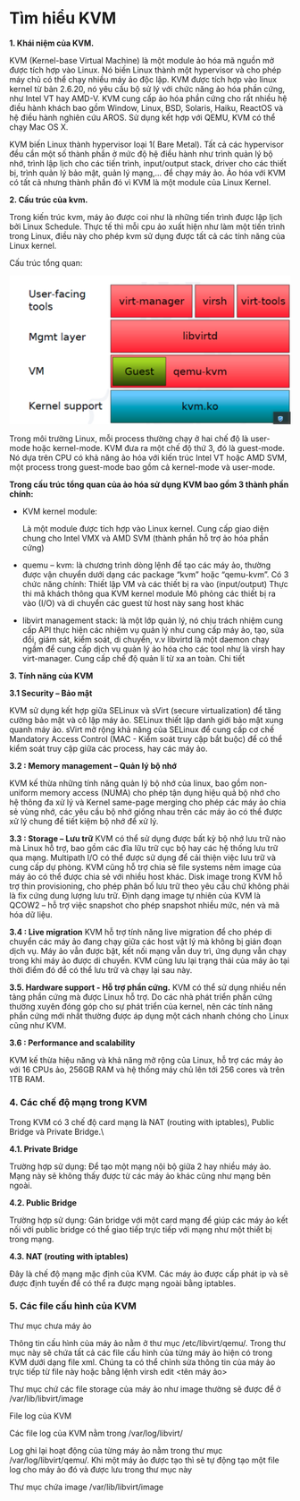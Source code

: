 # Tìm hiểu KVM

**1. Khái niệm của KVM.**

KVM (Kernel-base Virtual Machine) là một module ảo hóa mã nguồn mở được tích hợp vào Linux. Nó biến Linux thành một hypervisor và cho phép máy chủ có thể chạy nhiều máy ảo độc lập. KVM được tích hợp vào linux kernel từ bản 2.6.20, nó yêu cầu bộ sử lý với chức năng ảo hóa phần cứng, như Intel VT hay AMD-V. KVM cung cấp ảo hóa phần cứng cho rất nhiều hệ điều hành khách bao gồm Window, Linux, BSD, Solaris, Haiku, ReactOS và hệ điều hành nghiên cứu AROS. Sử dụng kết hợp với QEMU, KVM có thể chạy Mac OS X.

KVM biến Linux thành hypervisor loại 1( Bare Metal). Tất cả các hypervisor đều cần một số thành phần ở mức độ hệ điều hành như trình quản lý bộ nhớ, trình lập lịch cho các tiến trình, input/output stack, driver cho các thiết bị, trình quản lý bảo mật, quản lý mạng,... để chạy máy ảo. Ảo hóa với KVM có tất cả nhưng thành phần đó vì KVM là một module của Linux Kernel.


**2. Cấu trúc của kvm.**

Trong kiến trúc kvm, máy ảo được coi như là những tiến trình được lập lịch bởi Linux Schedule. Thực tế thì mỗi cpu ảo xuất hiện như làm một tiến trình trong Linux, điều này cho phép kvm sử dụng được tất cả các tính năng của Linux kernel.

Cấu trúc tổng quan:

   <img src="img/128.png">

Trong môi trường Linux, mỗi process thường chạy ở hai chế độ là user-mode hoặc kernel-mode. KVM đưa ra một chế độ thứ 3, đó là guest-mode. Nó dựa trên CPU có khả năng ảo hóa với kiến trúc Intel VT hoặc AMD SVM, một process trong guest-mode bao gồm cả kernel-mode và user-mode.

**Trong cấu trúc tổng quan của ảo hóa sử dụng KVM bao gồm 3 thành phần chính:**

- KVM kernel module:

    Là một module được tích hợp vào Linux kernel.
      Cung cấp giao diện chung cho Intel VMX và AMD SVM (thành phần hỗ trợ ảo hóa phần cứng)
- quemu – kvm: là chương trình dòng lệnh để tạo các máy ảo, thường được vận chuyển dưới dạng các package “kvm” hoặc “qemu-kvm”.
    Có 3  chức năng chính:
    Thiết lập VM và các thiết bị ra vào (input/output) Thực thi mã khách thông qua KVM kernel module Mô phỏng các thiết bị ra vào (I/O) và di chuyển các guest từ host này sang host khác
- libvirt management stack:
    là một lớp quản lý, nó chịu trách nhiệm cung cấp API thực hiện các nhiệm vụ quản lý như cung cấp máy ảo, tạo, sửa đổi, giám sát, kiểm soát, di chuyển, v.v
    libvirtd là một daemon chạy ngầm để cung cấp dịch vụ quản lý ảo hóa cho các tool như là virsh hay virt-manager.
Cung cấp chế độ quản lí từ xa an toàn.
Chi tiết

**3. Tính năng của KVM**

**3.1 Security – Bảo mật**

 KVM sử dụng kết hợp giữa SELinux và sVirt (secure virtualization) để tăng cường bảo mật và cô lập máy ảo. SELinux thiết lập danh giới bảo mật xung quanh máy ảo. sVirt mở rộng khả năng của SELinux để cung cấp cơ chế Mandatory Access Control (MAC - Kiểm soát truy cập bắt buộc) để có thể kiểm soát truy cập giữa các process, hay các máy ảo.

**3.2 : Memory management – Quản lý bộ nhớ**

 KVM kế thừa những tính năng quản lý bộ nhớ của linux, bao gồm non-uniform memory access (NUMA) cho phép tận dụng hiệu quả bộ nhớ cho hệ thông đa xử lý và Kernel same-page merging cho phép các máy ảo chia sẻ vùng nhớ, các yêu cầu bộ nhớ giống nhau trên các máy ảo có thể được xử lý chung để tiết kiệm bộ nhớ để xử lý.

**3.3 : Storage – Lưu trữ**
  KVM có thể sử dụng được bất kỳ bộ nhớ lưu trữ nào mà Linux hỗ trợ, bao gồm các đĩa lữu trữ cục bộ hay các hệ thống lưu trữ qua mạng. Multipath I/O có thể được sử dụng để cải thiện việc lưu trữ và cung cấp dự phòng. KVM cũng hỗ trợ chia sẻ file systems nêm image của máy ảo có thể được chia sẻ với nhiều host khác. Disk image trong KVM hỗ trợ thin provisioning, cho phép phân bố lưu trữ theo yêu cầu chứ không phải là fix cứng dung lượng lưu trữ. Định dạng image tự nhiên của KVM là QCOW2 – hỗ trợ việc snapshot cho phép snapshot nhiều mức, nén và mã hóa dữ liệu.

**3.4 : Live migration**
 KVM hỗ trợ tính năng live migration để cho phép di chuyển các máy ảo đang chạy giữa các host vật lý mà không bị gián đoạn dịch vụ. Máy ảo vẫn được bật, kết nối mạng vẫn duy trì, ứng dụng vẫn chạy trong khi máy ảo được di chuyển. KVM cũng lưu lại trạng thái của máy ảo tại thời điểm đó để có thể lưu trữ và chạy lại sau này.

**3.5. Hardware support - Hỗ trợ phần cứng.**
 KVM có thể sử dụng nhiều nền tảng phần cứng mà được Linux hỗ trợ. Do các nhà phát triển phần cứng thường xuyên đóng góp cho sự phát triển của kernel, nên các tính năng phần cứng mới nhất thường được áp dụng một cách nhanh chóng cho Linux cũng như KVM.

**3.6 : Performance and scalability**

KVM kế thừa hiệu năng và khả năng mở rộng của Linux, hỗ trợ các máy ảo với 16 CPUs ảo, 256GB RAM và hệ thống máy chủ lên tới 256 cores và trên 1TB RAM.


### **4. Các chế độ mạng trong KVM**

Trong KVM có 3 chế độ card mạng là NAT (routing with iptables), Public Bridge và Private Bridge.\

**4.1. Private Bridge**

Trường hợp sử dụng: Để tạo một mạng nội bộ giữa 2 hay nhiều máy ảo. Mạng này sẽ không thấy được từ các máy ảo khác cũng như mạng bên ngoài.

**4.2. Public Bridge**

Trường hợp sử dụng: Gán bridge với một card mạng để giúp các máy ảo kết nối với public bridge có thể giao tiếp trực tiếp với mạng như một thiết bị trong mạng.

**4.3. NAT (routing with iptables)**

Đây là chế độ mạng mặc định của KVM. Các máy ảo được cấp phát ip và sẽ được định tuyến để có thể ra được mạng ngoài bằng iptables.


### **5. Các file cấu hình của KVM**

Thư mục chưa máy ảo

Thông tin cấu hình của máy ảo nằm ở thư mục /etc/libvirt/qemu/. Trong thư mục này sẽ chứa tất cả các file cấu hình của từng máy ảo hiện có trong KVM dưới dạng file xml. Chúng ta có thể chỉnh sửa thông tin của máy ảo trực tiếp từ file này hoặc bằng lệnh virsh edit <tên máy ảo>

Thư mục chứ các file storage của máy ảo như image thường sẽ được để ở /var/lib/libvirt/image

File log của KVM

Các file log của KVM nằm trong /var/log/libvirt/

Log ghi lại hoạt động của từng máy ảo nằm trong thư mục /var/log/libvirt/qemu/. Khi một máy ảo được tạo thì sẽ tự động tạo một file log cho máy ảo đó và được lưu trong thư mục này

Thư mục chứa image /var/lib/libvirt/image